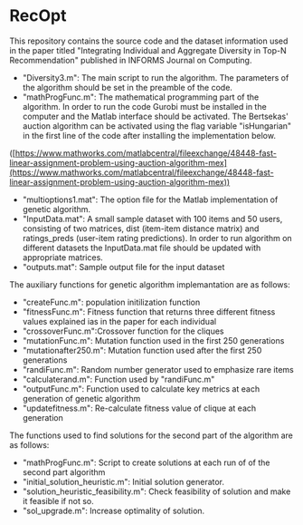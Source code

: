 # RecOpt
This repository contains the source code and the dataset information used in the paper titled &quot;Integrating Individual and Aggregate Diversity in Top-N Recommendation&quot; published in INFORMS Journal on Computing.

- &quot;Diversity3.m&quot;: The main script to run the algorithm. The parameters of the algorithm should be set in the preamble of the code.
- &quot;mathProgFunc.m&quot;: The mathematical programming part of the algorithm. In order to run the code Gurobi must be installed in the computer and the Matlab interface should be activated. The Bertsekas&#39; auction algorithm can be activated using the flag variable &quot;isHungarian&quot; in the first line of the code after installing the implementation below.

([https://www.mathworks.com/matlabcentral/fileexchange/48448-fast-linear-assignment-problem-using-auction-algorithm-mex](https://www.mathworks.com/matlabcentral/fileexchange/48448-fast-linear-assignment-problem-using-auction-algorithm-mex))

- &quot;multioptions1.mat&quot;: The option file for the Matlab implementation of genetic algorithm.
- &quot;InputData.mat&quot;: A small sample dataset with 100 items and 50 users, consisting of two matrices, dist (item-item distance matrix) and ratings\_preds (user-item rating predictions). In order to run algorithm on different datasets the InputData.mat file should be updated with appropriate matrices.
- &quot;outputs.mat&quot;: Sample output file for the input dataset

The auxiliary functions for genetic algorithm implemantation are as follows:
- &quot;createFunc.m&quot;: population initilization function
- &quot;fitnessFunc.m&quot;: Fitness function that returns three different fitness values explained ias in the paper for each individual
- &quot;crossoverFunc.m&quot;:Crossover function for the cliques
- &quot;mutationFunc.m&quot;: Mutation function used in the first 250 generations
- &quot;mutationafter250.m&quot;: Mutation function used after the first 250 generations
- &quot;randiFunc.m&quot;: Random number generator used to emphasize rare items 
- &quot;calculaterand.m&quot;: Function used by &quot;randiFunc.m&quot;
- &quot;outputFunc.m&quot;: Function used to calculate key metrics at each generation of genetic algorithm
- &quot;updatefitness.m&quot;: Re-calculate fitness value of clique at each generation


The functions used to find solutions for the second part of the algorithm are as follows:
- &quot;mathProgFunc.m&quot;: Script to create solutions at each run of of the second part algorithm
- &quot;initial_solution_heuristic.m&quot;: Initial solution generator.
- &quot;solution_heuristic_feasibility.m&quot;: Check feasibility of solution and make it feasible if not so.
- &quot;sol_upgrade.m&quot;: Increase optimality of solution. 




